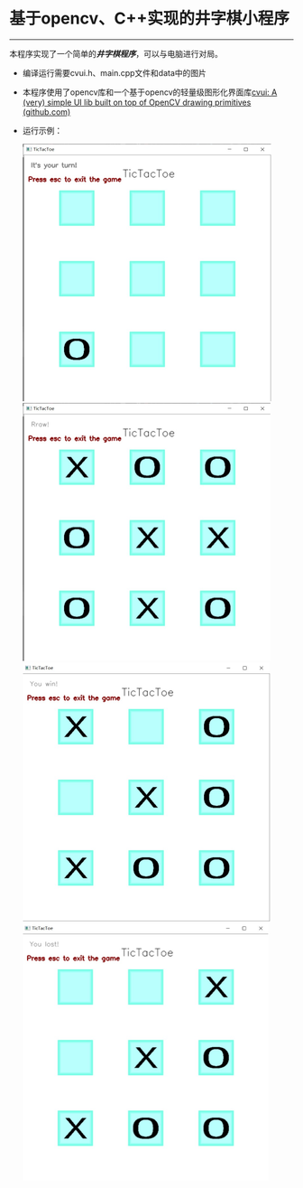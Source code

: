# 基于opencv、C++实现的井字棋小程序

***

本程序实现了一个简单的***井字棋程序***，可以与电脑进行对局。

* 编译运行需要cvui.h、main.cpp文件和data中的图片

* 本程序使用了opencv库和一个基于opencv的轻量级图形化界面库[cvui: A (very) simple UI lib built on top of OpenCV drawing primitives (github.com)](https://github.com/Dovyski/cvui)

* 运行示例：

    <img src="test_img/test1.jpg" alt="开局" style="zoom:50%;" />

    <img src="test_img/test2.jpg" alt="平局" style="zoom:50%;" />

	<img src="test_img/test3.jpg" alt="赢" style="zoom:50%;" />
	
	<img src="test_img/test4.jpg" alt="输" style="zoom:50%;" />
